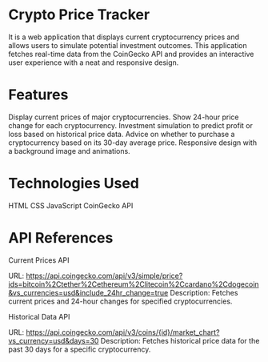 # Crypto Price Tracker
It is a web application that displays current cryptocurrency prices and allows users to simulate potential investment outcomes. This application fetches real-time data from the CoinGecko API and provides an interactive user experience with a neat and responsive design.

# Features
Display current prices of major cryptocurrencies.
Show 24-hour price change for each cryptocurrency.
Investment simulation to predict profit or loss based on historical price data.
Advice on whether to purchase a cryptocurrency based on its 30-day average price.
Responsive design with a background image and animations.

# Technologies Used
HTML
CSS
JavaScript
CoinGecko API

# API References
Current Prices API

URL: https://api.coingecko.com/api/v3/simple/price?ids=bitcoin%2Ctether%2Cethereum%2Clitecoin%2Ccardano%2Cdogecoin&vs_currencies=usd&include_24hr_change=true
Description: Fetches current prices and 24-hour changes for specified cryptocurrencies.

Historical Data API

URL: https://api.coingecko.com/api/v3/coins/{id}/market_chart?vs_currency=usd&days=30
Description: Fetches historical price data for the past 30 days for a specific cryptocurrency.
